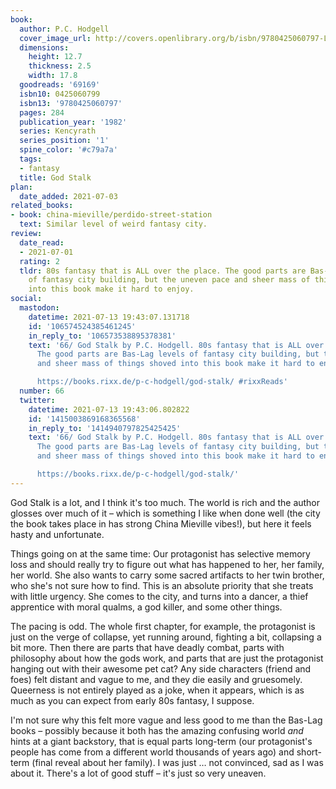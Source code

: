 ```yaml
---
book:
  author: P.C. Hodgell
  cover_image_url: http://covers.openlibrary.org/b/isbn/9780425060797-L.jpg
  dimensions:
    height: 12.7
    thickness: 2.5
    width: 17.8
  goodreads: '69169'
  isbn10: 0425060799
  isbn13: '9780425060797'
  pages: 284
  publication_year: '1982'
  series: Kencyrath
  series_position: '1'
  spine_color: '#c79a7a'
  tags:
  - fantasy
  title: God Stalk
plan:
  date_added: 2021-07-03
related_books:
- book: china-mieville/perdido-street-station
  text: Similar level of weird fantasy city.
review:
  date_read:
  - 2021-07-01
  rating: 2
  tldr: 80s fantasy that is ALL over the place. The good parts are Bas-Lag levels
    of fantasy city building, but the uneven pace and sheer mass of things shoved
    into this book make it hard to enjoy.
social:
  mastodon:
    datetime: 2021-07-13 19:43:07.131718
    id: '106574524385461245'
    in_reply_to: '106573538895378381'
    text: '66/ God Stalk by P.C. Hodgell. 80s fantasy that is ALL over the place.
      The good parts are Bas-Lag levels of fantasy city building, but the uneven pace
      and sheer mass of things shoved into this book make it hard to enjoy.

      https://books.rixx.de/p-c-hodgell/god-stalk/ #rixxReads'
  number: 66
  twitter:
    datetime: 2021-07-13 19:43:06.802822
    id: '1415003869168365568'
    in_reply_to: '1414940797825425425'
    text: '66/ God Stalk by P.C. Hodgell. 80s fantasy that is ALL over the place.
      The good parts are Bas-Lag levels of fantasy city building, but the uneven pace
      and sheer mass of things shoved into this book make it hard to enjoy.

      https://books.rixx.de/p-c-hodgell/god-stalk/'
---
```


God Stalk is a lot, and I think it's too much. The world is rich and the author glosses over much of it – which is
something I like when done well (the city the book takes place in has strong China Mieville vibes!), but here it feels
hasty and unfortunate.

Things going on at the same time: Our protagonist has selective memory loss and should really try to figure out what has
happened to her, her family, her world. She also wants to carry some sacred artifacts to her twin brother, who she's not
sure how to find. This is an absolute priority that she treats with little urgency. She comes to the city, and turns
into a dancer, a thief apprentice with moral qualms, a god killer, and some other things.

The pacing is odd. The whole first chapter, for example, the protagonist is just on the verge of collapse, yet running
around, fighting a bit, collapsing a bit more. Then there are parts that have deadly combat, parts with philosophy about
how the gods work, and parts that are just the protagonist hanging out with their awesome pet cat? Any side characters
(friend and foes) felt distant and vague to me, and they die easily and gruesomely. Queerness is not entirely played as
a joke, when it appears, which is as much as you can expect from early 80s fantasy, I suppose.

I'm not sure why this felt more vague and less good to me than the Bas-Lag books – possibly because it both has the
amazing confusing world *and* hints at a giant backstory, that is equal parts long-term (our protagonist's people has come
from a different world thousands of years ago) and short-term (final reveal about her family). I was just … not
convinced, sad as I was about it. There's a lot of good stuff – it's just so very uneaven.
